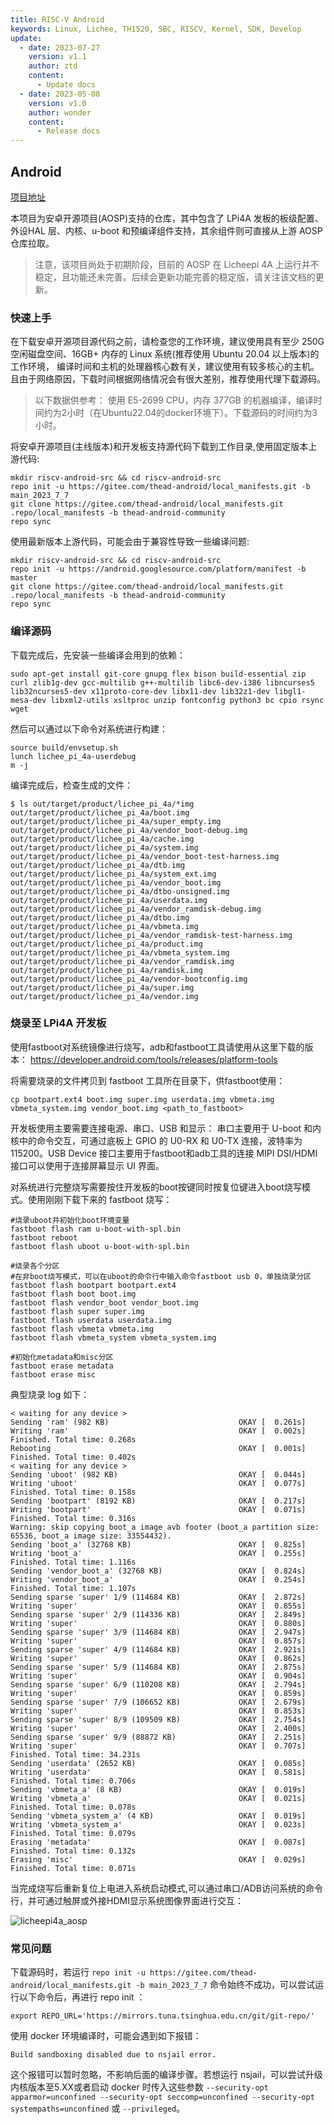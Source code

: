 ```yaml
---
title: RISC-V Android
keywords: Linux, Lichee, TH1520, SBC, RISCV, Kernel, SDK, Develop
update:
  - date: 2023-07-27
    version: v1.1
    author: ztd
    content:
      - Update docs
  - date: 2023-05-08
    version: v1.0
    author: wonder
    content:
      - Release docs
---
```


## Android

[项目地址](https://gitee.com/thead-android/thead-android)

本项目为安卓开源项目(AOSP)支持的仓库，其中包含了 LPi4A 发板的板级配置、外设HAL 层、内核、u-boot 和预编译组件支持，其余组件则可直接从上游 AOSP 仓库拉取。

> 注意，该项目尚处于初期阶段，目前的 AOSP 在 Licheepi 4A 上运行并不稳定，且功能还未完善。后续会更新功能完善的稳定版，请关注该文档的更新。

### 快速上手

在下载安卓开源项目源代码之前，请检查您的工作环境，建议使用具有至少 250G 空闲磁盘空间、16GB+ 内存的 Linux 系统(推荐使用 Ubuntu 20.04 以上版本)的工作环境， 编译时间和主机的处理器核心数有关，建议使用有较多核心的主机。且由于网络原因，下载时间根据网络情况会有很大差别，推荐使用代理下载源码。

> 以下数据供参考：
> 使用 E5-2699 CPU，内存 377GB 的机器编译，编译时间约为2小时（在Ubuntu22.04的docker环境下）。下载源码的时间约为3小时。

将安卓开源项目(主线版本)和开发板支持源代码下载到工作目录,使用固定版本上游代码:
```shell
mkdir riscv-android-src && cd riscv-android-src
repo init -u https://gitee.com/thead-android/local_manifests.git -b main_2023_7_7
git clone https://gitee.com/thead-android/local_manifests.git .repo/local_manifests -b thead-android-community
repo sync
```

使用最新版本上游代码，可能会由于兼容性导致一些编译问题:
```shell
mkdir riscv-android-src && cd riscv-android-src
repo init -u https://android.googlesource.com/platform/manifest -b master
git clone https://gitee.com/thead-android/local_manifests.git .repo/local_manifests -b thead-android-community
repo sync
```

### 编译源码

下载完成后，先安装一些编译会用到的依赖：
```shell
sudo apt-get install git-core gnupg flex bison build-essential zip curl zlib1g-dev gcc-multilib g++-multilib libc6-dev-i386 libncurses5 lib32ncurses5-dev x11proto-core-dev libx11-dev lib32z1-dev libgl1-mesa-dev libxml2-utils xsltproc unzip fontconfig python3 bc cpio rsync wget
```

然后可以通过以下命令对系统进行构建：
```shell
source build/envsetup.sh
lunch lichee_pi_4a-userdebug
m -j
```

编译完成后，检查生成的文件：
```shell
$ ls out/target/product/lichee_pi_4a/*img
out/target/product/lichee_pi_4a/boot.img           
out/target/product/lichee_pi_4a/super_empty.img        
out/target/product/lichee_pi_4a/vendor_boot-debug.img
out/target/product/lichee_pi_4a/cache.img          
out/target/product/lichee_pi_4a/system.img             
out/target/product/lichee_pi_4a/vendor_boot-test-harness.img
out/target/product/lichee_pi_4a/dtb.img            
out/target/product/lichee_pi_4a/system_ext.img         
out/target/product/lichee_pi_4a/vendor_boot.img
out/target/product/lichee_pi_4a/dtbo-unsigned.img  
out/target/product/lichee_pi_4a/userdata.img           
out/target/product/lichee_pi_4a/vendor_ramdisk-debug.img
out/target/product/lichee_pi_4a/dtbo.img           
out/target/product/lichee_pi_4a/vbmeta.img             
out/target/product/lichee_pi_4a/vendor_ramdisk-test-harness.img
out/target/product/lichee_pi_4a/product.img        
out/target/product/lichee_pi_4a/vbmeta_system.img      
out/target/product/lichee_pi_4a/vendor_ramdisk.img
out/target/product/lichee_pi_4a/ramdisk.img        
out/target/product/lichee_pi_4a/vendor-bootconfig.img
out/target/product/lichee_pi_4a/super.img          
out/target/product/lichee_pi_4a/vendor.img
```

### 烧录至 LPi4A 开发板

使用fastboot对系统镜像进行烧写，adb和fastboot工具请使用从这里下载的版本：
https://developer.android.com/tools/releases/platform-tools

将需要烧录的文件拷贝到 fastboot 工具所在目录下，供fastboot使用：
```shell
cp bootpart.ext4 boot.img super.img userdata.img vbmeta.img vbmeta_system.img vendor_boot.img <path_to_fastboot>
```

开发板使用主要需要连接电源、串口、USB 和显示：
串口主要用于 U-boot 和内核中的命令交互，可通过底板上 GPIO 的 U0-RX 和 U0-TX 连接，波特率为115200。USB Device 接口主要用于fastboot和adb工具的连接 MIPI DSI/HDMI 接口可以使用于连接屏幕显示 UI 界面。

对系统进行完整烧写需要按住开发板的boot按键同时按复位键进入boot烧写模式。使用刚刚下载下来的 fastboot 烧写：
```shell
#烧录uboot并初始化boot环境变量
fastboot flash ram u-boot-with-spl.bin
fastboot reboot
fastboot flash uboot u-boot-with-spl.bin

#烧录各个分区
#在非boot烧写模式，可以在uboot的命令行中输入命令fastboot usb 0，单独烧录分区
fastboot flash bootpart bootpart.ext4
fastboot flash boot boot.img
fastboot flash vendor_boot vendor_boot.img
fastboot flash super super.img 
fastboot flash userdata userdata.img
fastboot flash vbmeta vbmeta.img
fastboot flash vbmeta_system vbmeta_system.img

#初始化metadata和misc分区
fastboot erase metadata 
fastboot erase misc
```

典型烧录 log 如下：
```shell
< waiting for any device >
Sending 'ram' (982 KB)                             OKAY [  0.261s]
Writing 'ram'                                      OKAY [  0.002s]
Finished. Total time: 0.268s
Rebooting                                          OKAY [  0.001s]
Finished. Total time: 0.402s
< waiting for any device >
Sending 'uboot' (982 KB)                           OKAY [  0.044s]
Writing 'uboot'                                    OKAY [  0.077s]
Finished. Total time: 0.158s
Sending 'bootpart' (8192 KB)                       OKAY [  0.217s]
Writing 'bootpart'                                 OKAY [  0.071s]
Finished. Total time: 0.316s
Warning: skip copying boot_a image avb footer (boot_a partition size: 65536, boot_a image size: 33554432).
Sending 'boot_a' (32768 KB)                        OKAY [  0.825s]
Writing 'boot_a'                                   OKAY [  0.255s]
Finished. Total time: 1.116s
Sending 'vendor_boot_a' (32768 KB)                 OKAY [  0.824s]
Writing 'vendor_boot_a'                            OKAY [  0.254s]
Finished. Total time: 1.107s
Sending sparse 'super' 1/9 (114684 KB)             OKAY [  2.872s]
Writing 'super'                                    OKAY [  0.855s]
Sending sparse 'super' 2/9 (114336 KB)             OKAY [  2.849s]
Writing 'super'                                    OKAY [  0.880s]
Sending sparse 'super' 3/9 (114684 KB)             OKAY [  2.947s]
Writing 'super'                                    OKAY [  0.857s]
Sending sparse 'super' 4/9 (114684 KB)             OKAY [  2.921s]
Writing 'super'                                    OKAY [  0.862s]
Sending sparse 'super' 5/9 (114684 KB)             OKAY [  2.875s]
Writing 'super'                                    OKAY [  0.904s]
Sending sparse 'super' 6/9 (110208 KB)             OKAY [  2.794s]
Writing 'super'                                    OKAY [  0.859s]
Sending sparse 'super' 7/9 (106652 KB)             OKAY [  2.679s]
Writing 'super'                                    OKAY [  0.853s]
Sending sparse 'super' 8/9 (109509 KB)             OKAY [  2.754s]
Writing 'super'                                    OKAY [  2.400s]
Sending sparse 'super' 9/9 (88872 KB)              OKAY [  2.251s]
Writing 'super'                                    OKAY [  0.707s]
Finished. Total time: 34.231s
Sending 'userdata' (2652 KB)                       OKAY [  0.085s]
Writing 'userdata'                                 OKAY [  0.581s]
Finished. Total time: 0.706s
Sending 'vbmeta_a' (8 KB)                          OKAY [  0.019s]
Writing 'vbmeta_a'                                 OKAY [  0.021s]
Finished. Total time: 0.078s
Sending 'vbmeta_system_a' (4 KB)                   OKAY [  0.019s]
Writing 'vbmeta_system_a'                          OKAY [  0.023s]
Finished. Total time: 0.079s
Erasing 'metadata'                                 OKAY [  0.087s]
Finished. Total time: 0.132s
Erasing 'misc'                                     OKAY [  0.029s]
Finished. Total time: 0.071s
```

当完成烧写后重新复位上电进入系统启动模式,可以通过串口/ADB访问系统的命令行，并可通过触屏或外接HDMI显示系统图像界面进行交互：

![licheepi4a_aosp](./assets/develop_android/licheepi4a_aosp.png)

### 常见问题

下载源码时，若运行 `repo init -u https://gitee.com/thead-android/local_manifests.git -b main_2023_7_7` 命令始终不成功，可以尝试运行以下命令后，再进行 repo init ：
```shell
export REPO_URL='https://mirrors.tuna.tsinghua.edu.cn/git/git-repo/'
```

使用 docker 环境编译时，可能会遇到如下报错：
```shell
Build sandboxing disabled due to nsjail error. 
```
这个报错可以暂时忽略，不影响后面的编译步骤。若想运行 nsjail，可以尝试升级内核版本至5.XX或者启动 docker 时传入这些参数 `--security-opt apparmor=unconfined --security-opt seccomp=unconfined --security-opt systempaths=unconfined` 或 `--privileged`。